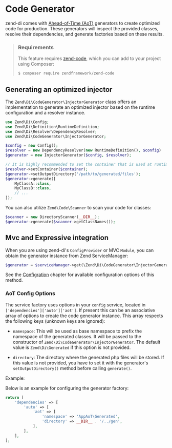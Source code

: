 # Code Generator

zend-di comes with [Ahead-of-Time (AoT)](https://en.wikipedia.org/wiki/Ahead-of-time_compilation)
generators to create optimized code for production. These generators will
inspect the provided classes, resolve their dependencies, and generate factories
based on these results.

> ### Requirements
>
> This feature requires [zend-code](https://docs.zendframework.com/zend-code/),
> which you can add to your project using Composer:
>
> ```bash
> $ composer require zendframework/zend-code
> ```

## Generating an optimized injector

The `Zend\Di\CodeGenerator\InjectorGenerator` class offers an implementation to
generate an optimized injector based on the runtime configuration and a resolver
instance.

```php
use Zend\Di\Config;
use Zend\Di\Definition\RuntimeDefinition;
use Zend\Di\Resolver\DependencyResolver;
use Zend\Di\CodeGenerator\InjectorGenerator;

$config = new Config();
$resolver = new DependencyResolver(new RuntimeDefinition(), $config)
$generator = new InjectorGenerator($config, $resolver);

// It is highly recommended to set the container that is used at runtime:
$resolver->setContainer($container);
$generator->setOutputDirectory('/path/to/generated/files');
$generator->generate([
    MyClassA::class,
    MyClassB::class,
    // ...
]);
```

You can also utilize `Zend\Code\Scanner` to scan your code for classes:

```php
$scanner = new DirectoryScanner(__DIR__);
$generator->generate($scanner->getClassNames());
```

## Mvc and Expressive integration

When you are using zend-di's `ConfigProvider` or MVC `Module`, you can
obtain the generator instance from Zend ServiceManager:

```php
$generator = $serviceManager->get(\Zend\Di\CodeGenerator\InjectorGenerator::class);
```

See the [Configration](config.md) chapter for available configuration options of this method.

### AoT Config Options

The service factory uses options in your `config` service, located in `['dependencies']['auto']['aot']`.
If present this can be an associative array of options to create the code generator instance.
This array respects the following keys (unknown keys are ignored):

- `namespace`: This will be used as base namespace to prefix the namespace of the generated classes.
  It will be passed to the constructor of `Zend\Di\CodeGenerator\InjectorGenerator`. The default value
  is `Zend\Di\Generated` if this option is not provided.

- `directory`: The directory where the generated php files will be stored. If this value is not provided,
  you have to set it with the generator's `setOutputDirectory()` method before calling `generate()`.

Example:

Below is an example for configuring the generator factory:

```php
return [
    'dependencies' => [
        'auto' => [
            'aot' => [
                'namespace' => 'AppAoT\Generated',
                'directory' => __DIR__ . '/../gen',
            ],
        ],
    ],
];
```

